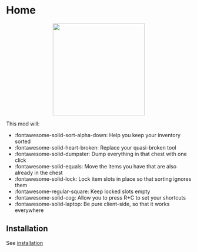 # Home

<p align="center">
    <img src="https://raw.githubusercontent.com/blackd/Inventory-Profiles/all-in-one/description/output.webp" width="250px">
</p>

This mod will:

- :fontawesome-solid-sort-alpha-down: Help you keep your inventory sorted
- :fontawesome-solid-heart-broken: Replace your quasi-broken tool
- :fontawesome-solid-dumpster: Dump everything in that chest with one click
- :fontawesome-solid-equals: Move the items you have that are also already in the chest                                           
- :fontawesome-solid-lock: Lock item slots in place so that sorting ignores them
- :fontawesome-regular-square: Keep locked slots empty
- :fontawesome-solid-cog: Allow you to press R+C to set your shortcuts
- :fontawesome-solid-laptop: Be pure client-side, so that it works everywhere

## Installation

See [installation](installation/index.md)
